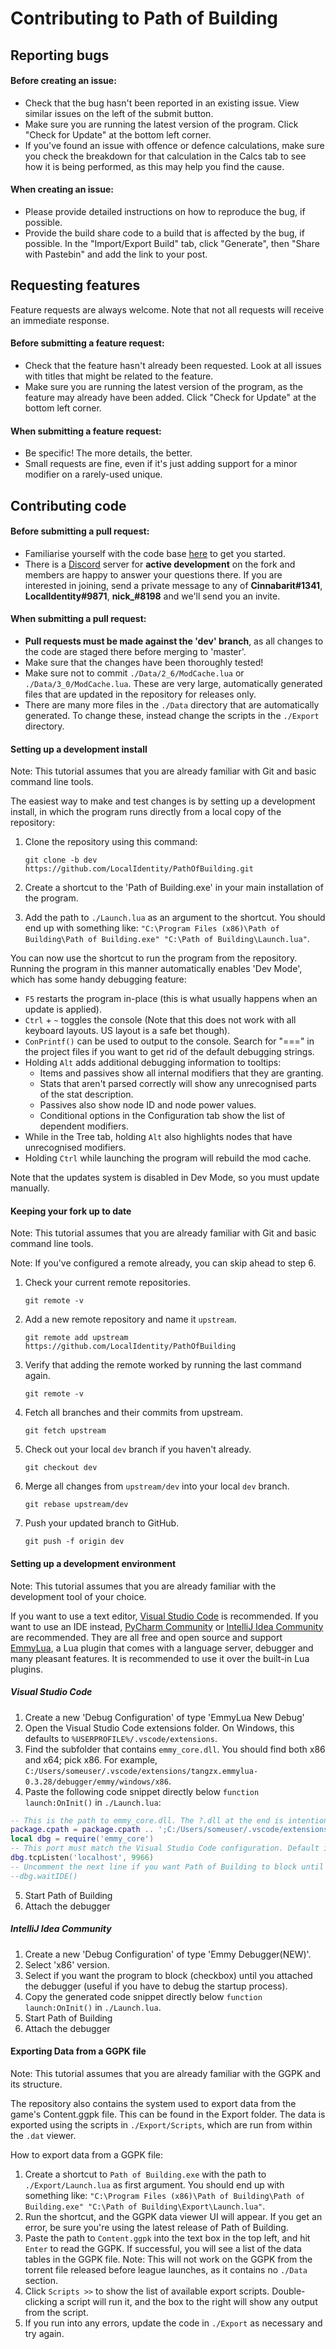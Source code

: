 # Contributing to Path of Building

## Reporting bugs

#### Before creating an issue:
* Check that the bug hasn't been reported in an existing issue. View similar issues on the left of the submit button.
* Make sure you are running the latest version of the program. Click "Check for Update" at the bottom left corner.
* If you've found an issue with offence or defence calculations, make sure you check the breakdown for that calculation in the Calcs tab to see how it is being performed, as this may help you find the cause.

#### When creating an issue:
* Please provide detailed instructions on how to reproduce the bug, if possible.
* Provide the build share code to a build that is affected by the bug, if possible. In the "Import/Export Build" tab, click "Generate", then "Share with Pastebin" and add the link to your post.

## Requesting features
Feature requests are always welcome. Note that not all requests will receive an immediate response.

#### Before submitting a feature request:
* Check that the feature hasn't already been requested. Look at all issues with titles that might be related to the feature.
* Make sure you are running the latest version of the program, as the feature may already have been added. Click "Check for Update" at the bottom left corner.

#### When submitting a feature request:
* Be specific! The more details, the better.
* Small requests are fine, even if it's just adding support for a minor modifier on a rarely-used unique.

## Contributing code

#### Before submitting a pull request:
* Familiarise yourself with the code base [here](docs/rundown.md) to get you started.
* There is a [Discord](https://discordapp.com/) server for **active development** on the fork and members are happy to answer your questions there.
  If you are interested in joining, send a private message to any of **Cinnabarit#1341**, **LocalIdentity#9871**, **nick_#8198** and we'll send you an invite.

#### When submitting a pull request:
* **Pull requests must be made against the 'dev' branch**, as all changes to the code are staged there before merging to 'master'.
* Make sure that the changes have been thoroughly tested!
* Make sure not to commit `./Data/2_6/ModCache.lua` or `./Data/3_0/ModCache.lua`. These are very large, automatically generated files that are updated in the repository for releases only.
* There are many more files in the `./Data` directory that are automatically generated. To change these, instead change the scripts in the `./Export` directory.

#### Setting up a development install
Note: This tutorial assumes that you are already familiar with Git and basic command line tools.

The easiest way to make and test changes is by setting up a development install, in which the program runs directly from a local copy of the repository:

1. Clone the repository using this command:

       git clone -b dev https://github.com/LocalIdentity/PathOfBuilding.git
2. Create a shortcut to the 'Path of Building.exe' in your main installation of the program.
3. Add the path to `./Launch.lua` as an argument to the shortcut. You should end up with something like: `"C:\Program Files (x86)\Path of Building\Path of Building.exe" "C:\Path of Building\Launch.lua"`.

You can now use the shortcut to run the program from the repository. Running the program in this manner automatically enables 'Dev Mode', which has some handy debugging feature:
* `F5` restarts the program in-place (this is what usually happens when an update is applied).
* `Ctrl` + `~` toggles the console (Note that this does not work with all keyboard layouts. US layout is a safe bet though).
* `ConPrintf()` can be used to output to the console. Search for "===" in the project files if you want to get rid of the default debugging strings.
* Holding `Alt` adds additional debugging information to tooltips:
  * Items and passives show all internal modifiers that they are granting.
  * Stats that aren't parsed correctly will show any unrecognised parts of the stat description.
  * Passives also show node ID and node power values.
  * Conditional options in the Configuration tab show the list of dependent modifiers.
* While in the Tree tab, holding `Alt` also highlights nodes that have unrecognised modifiers.
* Holding `Ctrl` while launching the program will rebuild the mod cache.

Note that the updates system is disabled in Dev Mode, so you must update manually.

#### Keeping your fork up to date

Note: This tutorial assumes that you are already familiar with Git and basic command line tools.

Note: If you've configured a remote already, you can skip ahead to step 6.

1. Check your current remote repositories.

       git remote -v
2. Add a new remote repository and name it `upstream`.

       git remote add upstream https://github.com/LocalIdentity/PathOfBuilding
3. Verify that adding the remote worked by running the last command again.

       git remote -v
4. Fetch all branches and their commits from upstream.

       git fetch upstream
5. Check out your local `dev` branch if you haven't already.

       git checkout dev
6. Merge all changes from `upstream/dev` into your local `dev` branch.

       git rebase upstream/dev
7. Push your updated branch to GitHub.

       git push -f origin dev

#### Setting up a development environment

Note: This tutorial assumes that you are already familiar with the development tool of your choice.

If you want to use a text editor, [Visual Studio Code](https://code.visualstudio.com/) is recommended.
If you want to use an IDE instead, [PyCharm Community](https://www.jetbrains.com/pycharm/) or [IntelliJ Idea Community](https://www.jetbrains.com/idea/) are recommended.
They are all free and open source and support [EmmyLua](https://github.com/EmmyLua), a Lua plugin that comes with a language server, debugger and many pleasant features. It is recommended to use it over the built-in Lua plugins.

##### Visual Studio Code

1. Create a new 'Debug Configuration' of type 'EmmyLua New Debug'
2. Open the Visual Studio Code extensions folder. On Windows, this defaults to `%USERPROFILE%/.vscode/extensions`.
3. Find the subfolder that contains `emmy_core.dll`. You should find both x86 and x64; pick x86. For example, `C:/Users/someuser/.vscode/extensions/tangzx.emmylua-0.3.28/debugger/emmy/windows/x86`.
4. Paste the following code snippet directly below `function launch:OnInit()` in `./Launch.lua`:
  ```lua
-- This is the path to emmy_core.dll. The ?.dll at the end is intentional.
package.cpath = package.cpath .. ';C:/Users/someuser/.vscode/extensions/tangzx.emmylua-0.3.28/debugger/emmy/windows/x86/?.dll'
local dbg = require('emmy_core')
-- This port must match the Visual Studio Code configuration. Default is 9966.
dbg.tcpListen('localhost', 9966)
-- Uncomment the next line if you want Path of Building to block until the debugger is attached
--dbg.waitIDE()
  ```
5. Start Path of Building
6. Attach the debugger

##### IntelliJ Idea Community

1. Create a new 'Debug Configuration' of type 'Emmy Debugger(NEW)'.
2. Select 'x86' version.
3. Select if you want the program to block (checkbox) until you attached the debugger (useful if you have to debug the startup process).
4. Copy the generated code snippet directly below `function launch:OnInit()` in `./Launch.lua`.
5. Start Path of Building
6. Attach the debugger

#### Exporting Data from a GGPK file

Note: This tutorial assumes that you are already familiar with the GGPK and its structure.

The repository also contains the system used to export data from the game's Content.ggpk file. This can be found in the Export folder. The data is exported using the scripts in `./Export/Scripts`, which are run from within the `.dat` viewer.

How to export data from a GGPK file:

1. Create a shortcut to `Path of Building.exe` with the path to `./Export/Launch.lua` as first argument. You should end up with something like: `"C:\Program Files (x86)\Path of Building\Path of Building.exe" "C:\Path of Building\Export\Launch.lua"`.
2. Run the shortcut, and the GGPK data viewer UI will appear. If you get an error, be sure you're using the latest release of Path of Building.
3. Paste the path to `Content.ggpk` into the text box in the top left, and hit `Enter` to read the GGPK. If successful, you will see a list of the data tables in the GGPK file. Note: This will not work on the GGPK from the torrent file released before league launches, as it contains no `./Data` section.
4. Click `Scripts >>` to show the list of available export scripts. Double-clicking a script will run it, and the box to the right will show any output from the script.
5. If you run into any errors, update the code in `./Export` as necessary and try again.

